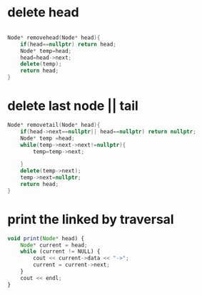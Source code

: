 # delete head
```c++

Node* removehead(Node* head){
    if(head==nullptr) return head;
    Node* temp=head;
    head=head->next;
    delete(temp);
    return head;
}
```
# delete last node || tail

```c++
Node* removetail(Node* head){
    if(head->next==nullptr|| head==nullptr) return nullptr;
    Node* temp =head;
    while(temp->next->next!=nullptr){
        temp=temp->next;

    }
    delete(temp->next);
    temp->next=nullptr;
    return head;
}
```

# print the linked by traversal

```javascript
void print(Node* head) {
    Node* current = head;
    while (current != NULL) {
        cout << current->data << "->";
        current = current->next;
    }
    cout << endl;
}

```
